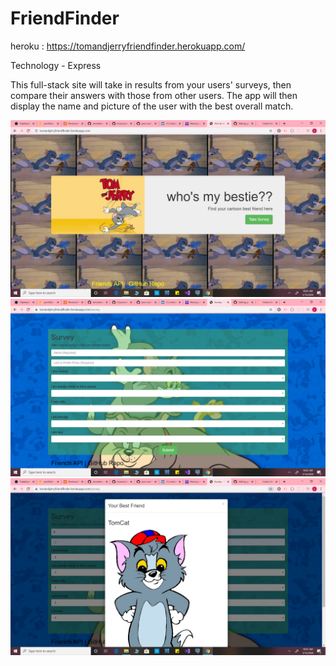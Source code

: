 # FriendFinder

heroku :  https://tomandjerryfriendfinder.herokuapp.com/

Technology - Express

This full-stack site will take in results from your users' surveys, then compare their answers with those from other users. The app will then display the name and picture of the user with the best overall match.


![](Screenshot%20(70).png)
![](Screenshot%20(71).png)
![](Screenshot%20(72).png)
